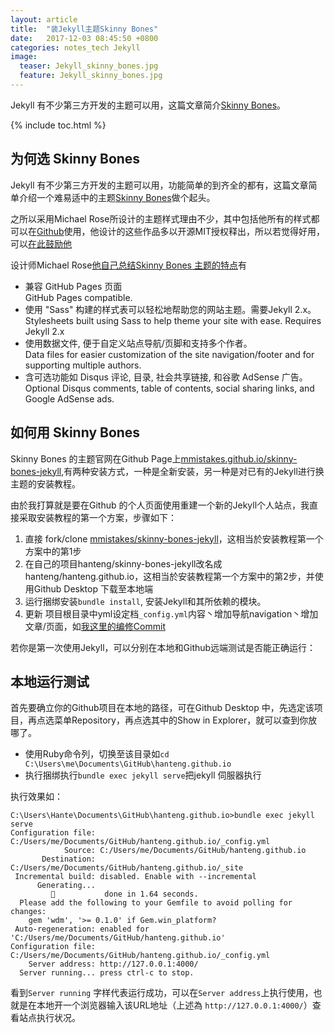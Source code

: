 ```yaml
---
layout: article
title:  "装Jekyll主题Skinny Bones"
date:   2017-12-03 08:45:50 +0800
categories: notes_tech Jekyll
image:
  teaser: Jekyll_skinny_bones.jpg
  feature: Jekyll_skinny_bones.jpg
---
```

Jekyll 有不少第三方开发的主题可以用，这篇文章简介[Skinny Bones](https://github.com/mmistakes/skinny-bones-jekyll)。

{% include toc.html %}

## 为何选 Skinny Bones

Jekyll 有不少第三方开发的主题可以用，功能简单的到齐全的都有，这篇文章简单介绍一个难易适中的主题[Skinny Bones](https://github.com/mmistakes/skinny-bones-jekyll)做个起头。

之所以采用Michael Rose所设计的主题样式理由不少，其中包括他所有的样式都可以在[Github](https://github.com/)使用，他设计的这些作品多以开源MIT授权释出，所以若觉得好用，可以[在此鼓励他](https://mademistakes.com/support/)

设计师Michael Rose[他自己总结Skinny Bones 主题的特点](https://mademistakes.com/work/skinny-bones-jekyll/)有

- 兼容 GitHub Pages 页面  <br/> GitHub Pages compatible.
- 使用 "Sass" 构建的样式表可以轻松地帮助您的网站主题。需要Jekyll 2.x。<br/> Stylesheets built using Sass to help theme your site with ease. Requires Jekyll 2.x
- 使用数据文件, 便于自定义站点导航/页脚和支持多个作者。<br/> Data files for easier customization of the site navigation/footer and for supporting multiple authors.
- 含可选功能如 Disqus 评论, 目录, 社会共享链接, 和谷歌 AdSense 广告。<br/> Optional Disqus comments, table of contents, social sharing links, and Google AdSense ads.

## 如何用 Skinny Bones

Skinny Bones 的主题官网在Github Page上[mmistakes.github.io/skinny-bones-jekyll](https://mmistakes.github.io/skinny-bones-jekyll/getting-started/),有两种安装方式，一种是全新安装，另一种是对已有的Jekyll进行换主题的安装教程。

由於我打算就是要在Github 的个人页面使用重建一个新的Jekyll个人站点，我直接采取安装教程的第一个方案，步骤如下：

1. 直接 fork/clone [mmistakes/skinny-bones-jekyll](https://github.com/mmistakes/skinny-bones-jekyll)，这相当於安装教程第一个方案中的第1步
2. 在自己的项目hanteng/skinny-bones-jekyll改名成hanteng/hanteng.github.io，这相当於安装教程第一个方案中的第2步，并使用Github Desktop 下载至本地端 
3. 运行捆绑安装```bundle install```, 安装Jekyll和其所依赖的模块。
4. 更新 项目根目录中yml设定档```_config.yml```内容丶增加导航navigation丶增加文章/页面，如[我这里的编修Commit](https://github.com/hanteng/hanteng.github.io/commit/cf9691a940e8d9527d64553501a90991e9c5f1ab)

若你是第一次使用Jekyll，可以分别在本地和Github远端测试是否能正确运行：

## 本地运行测试
首先要确立你的Github项目在本地的路径，可在Github Desktop 中，先选定该项目，再点选菜单Repository，再点选其中的Show in Explorer，就可以查到你放哪了。

- 使用Ruby命令列，切换至该目录如```cd C:\Users\me\Documents\GitHub\hanteng.github.io```
- 执行捆绑执行```bundle exec jekyll serve```把jekyll 伺服器执行

执行效果如：
<pre class="highlight"><code>C:\Users\Hante\Documents\GitHub\hanteng.github.io>bundle exec jekyll serve
Configuration file: C:/Users/me/Documents/GitHub/hanteng.github.io/_config.yml
            Source: C:/Users/me/Documents/GitHub/hanteng.github.io
       Destination: C:/Users/me/Documents/GitHub/hanteng.github.io/_site
 Incremental build: disabled. Enable with --incremental
      Generating...
                    done in 1.64 seconds.
  Please add the following to your Gemfile to avoid polling for changes:
    gem 'wdm', '>= 0.1.0' if Gem.win_platform?
 Auto-regeneration: enabled for 'C:/Users/me/Documents/GitHub/hanteng.github.io'
Configuration file: C:/Users/me/Documents/GitHub/hanteng.github.io/_config.yml
    Server address: http://127.0.0.1:4000/
  Server running... press ctrl-c to stop.
</code></pre>

看到```Server running``` 字样代表运行成功，可以在```Server address```上执行使用，也就是在本地开一个浏览器输入该URL地址（上述為 ```http://127.0.0.1:4000/```）查看站点执行状况。
